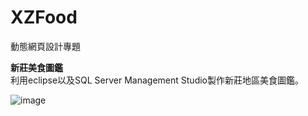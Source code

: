 # XZFood
動態網頁設計專題

**新莊美食圖鑑**    
利用eclipse以及SQL Server Management Studio製作新莊地區美食圖鑑。


![image](https://user-images.githubusercontent.com/103955839/200850164-c40769ba-43b3-4b14-b79c-748b20c62b85.png)
